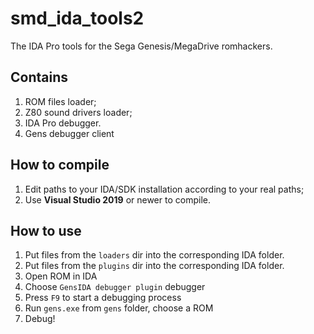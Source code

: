 # smd_ida_tools2
The IDA Pro tools for the Sega Genesis/MegaDrive romhackers.

## Contains
1. ROM files loader;
2. Z80 sound drivers loader;
3. IDA Pro debugger.
4. Gens debugger client

## How to compile
1. Edit paths to your IDA/SDK installation according to your real paths;
2. Use **Visual Studio 2019** or newer to compile.

## How to use
1. Put files from the `loaders` dir into the corresponding IDA folder.
2. Put files from the `plugins` dir into the corresponding IDA folder.
3. Open ROM in IDA
4. Choose `GensIDA debugger plugin` debugger
5. Press `F9` to start a debugging process
6. Run `gens.exe` from `gens` folder, choose a ROM
7. Debug!
